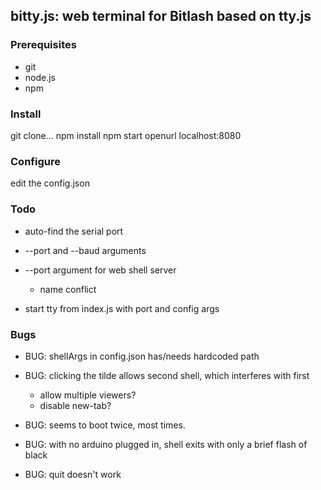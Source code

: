 ## bitty.js: web terminal for Bitlash based on tty.js


### Prerequisites

 * git
 * node.js
 * npm

### Install

git clone...
npm install
npm start
openurl localhost:8080

### Configure

edit the config.json

### Todo

  * auto-find the serial port
  * --port and --baud arguments
  * --port argument for web shell server
  	* name conflict

  * start tty from index.js with port and config args

### Bugs

  * BUG: shellArgs in config.json has/needs hardcoded path

  * BUG: clicking the tilde allows second shell, which interferes with first
	* allow multiple viewers?
	* disable new-tab?
  
  * BUG: seems to boot twice, most times.

  * BUG: with no arduino plugged in, shell exits with only a brief flash of black

  * BUG: quit doesn't work

	